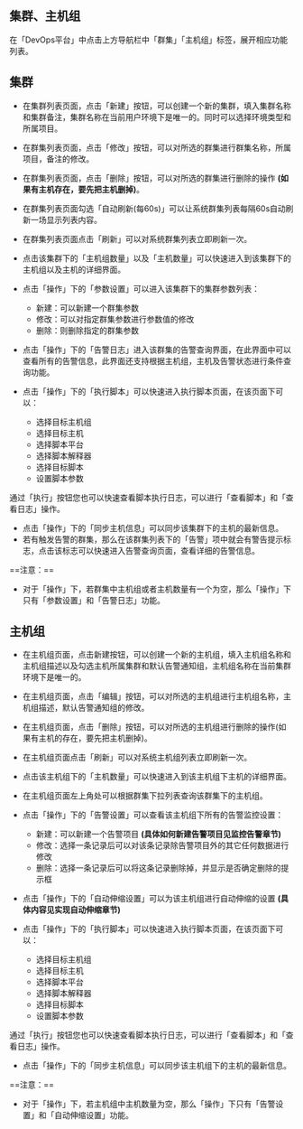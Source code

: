 ## 集群、主机组

在「DevOps平台」中点击上方导航栏中「群集」「主机组」标签，展开相应功能列表。

## 集群

* 在集群列表页面，点击「新建」按钮，可以创建一个新的集群，填入集群名称和集群备注，集群名称在当前用户环境下是唯一的。同时可以选择环境类型和所属项目。

* 在群集列表页面，点击「修改」按钮，可以对所选的群集进行群集名称，所属项目，备注的修改。

* 在群集列表页面，点击「删除」按钮，可以对所选的群集进行删除的操作 **(如果有主机存在，要先把主机删掉)**。

* 在群集列表页面勾选「自动刷新(每60s)」可以让系统群集列表每隔60s自动刷新一场显示列表内容。

* 在群集列表页面点击「刷新」可以对系统群集列表立即刷新一次。

* 点击该集群下的「主机组数量」以及「主机数量」可以快速进入到该集群下的主机组以及主机的详细界面。

* 点击「操作」下的「参数设置」可以进入该集群下的集群参数列表：
    *   新建：可以新建一个群集参数
    *   修改：可以对指定群集参数进行参数值的修改
    *   删除：则删除指定的群集参数
  
*   点击「操作」下的「告警日志」进入该群集的告警查询界面，在此界面中可以查看所有的告警信息，此界面还支持根据主机组，主机及告警状态进行条件查询功能。
* 点击「操作」下的「执行脚本」可以快速进入执行脚本页面，在该页面下可以：
    *  选择目标主机组
    *  选择目标主机
    *  选择脚本平台
    *  选择脚本解释器
    *  选择目标脚本
    *  设置脚本参数
 
通过「执行」按钮您也可以快速查看脚本执行日志，可以进行「查看脚本」和「查看日志」操作。

* 点击「操作」下的「同步主机信息」可以同步该集群下的主机的最新信息。
* 若有触发告警的群集，那么在该群集列表下的「告警」项中就会有警告提示标志，点击该标志可以快速进入告警查询页面，查看详细的告警信息。 

==注意：== 

*   对于「操作」下，若群集中主机组或者主机数量有一个为空，那么「操作」下只有「参数设置」和「告警日志」功能。

## 主机组

* 在主机组页面，点击新建按钮，可以创建一个新的主机组，填入主机组名称和主机组描述以及勾选主机所属集群和默认告警通知组，主机组名称在当前集群环境下是唯一的。
* 在主机组页面，点击「编辑」按钮，可以对所选的主机组进行主机组名称，主机组描述，默认告警通知组的修改。

* 在主机组页面，点击「删除」按钮，可以对所选的主机组进行删除的操作(如果有主机的存在，要先把主机删掉)。

* 在主机组页面点击「刷新」可以对系统主机组列表立即刷新一次。

* 点击该主机组下的「主机数量」可以快速进入到该主机组下主机的详细界面。

*   在主机组页面左上角处可以根据群集下拉列表查询该群集下的主机组。

*   点击「操作」下的「告警设置」可以查看该主机组下所有的告警监控设置：
    *   新建：可以新建一个告警项目
 **(具体如何新建告警项目见监控告警章节)**
    *   修改：选择一条记录后可以对该条记录除告警项目外的其它任何数据进行修改
    *   删除：选择一条记录后可以将这条记录删除掉，并显示是否确定删除的提示框

*   点击「操作」下的「自动伸缩设置」可以为该主机组进行自动伸缩的设置
**(具体内容见实现自动伸缩章节)**

* 点击「操作」下的「执行脚本」可以快速进入执行脚本页面，在该页面下可以：
    *  选择目标主机组
    *  选择目标主机
    *  选择脚本平台
    *  选择脚本解释器
    *  选择目标脚本
    *  设置脚本参数
 
通过「执行」按钮您也可以快速查看脚本执行日志，可以进行「查看脚本」和「查看日志」操作。

* 点击「操作」下的「同步主机信息」可以同步该主机组下的主机的最新信息。

==注意：== 

*   对于「操作」下，若主机组中主机数量为空，那么「操作」下只有「告警设置」和「自动伸缩设置」功能。
